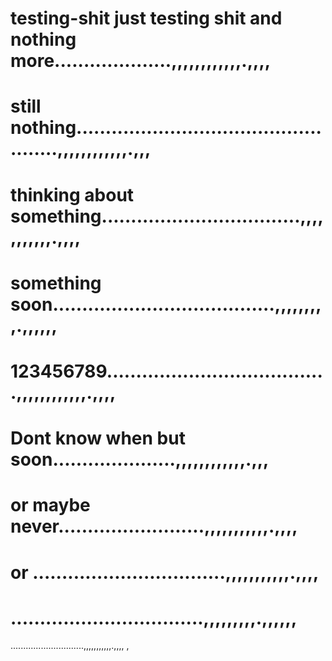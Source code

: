 # testing-shit just testing shit and  nothing more....................,,,,,,,,,,,,.,,,,
# still nothing..................................................,,,,,,,,,,,,.,,,
# thinking about something..................................,,,,,,,,,,,.,,,,
# something soon......................................,,,,,,,,,.,,,,,,
# 123456789......................................,,,,,,,,,,,,.,,,,
# Dont know when but soon.....................,,,,,,,,,,,,.,,,
# or maybe never.........................,,,,,,,,,,,.,,,,
# or .................................,,,,,,,,,,,.,,,,
# .................................,,,,,,,,,.,,,,,,
.............................,,,,,,,,,,,.,,,,
,
